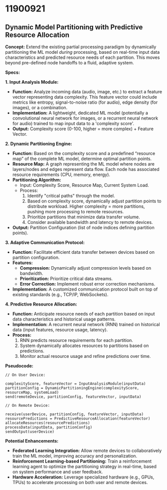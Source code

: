 # 11900921

## Dynamic Model Partitioning with Predictive Resource Allocation

**Concept:** Extend the existing partial processing paradigm by dynamically partitioning the ML model *during* processing, based on real-time input data characteristics and predicted resource needs of each partition. This moves beyond pre-defined node handoffs to a fluid, adaptive system.

**Specs:**

**1. Input Analysis Module:**

*   **Function:** Analyze incoming data (audio, image, etc.) to extract a feature vector representing data complexity. This feature vector could include metrics like entropy, signal-to-noise ratio (for audio), edge density (for images), or a combination.
*   **Implementation:**  A lightweight, dedicated ML model (potentially a convolutional neural network for images, or a recurrent neural network for audio) trained to map input data to a 'complexity score'.
*   **Output:** Complexity score (0-100, higher = more complex) + Feature Vector.

**2. Dynamic Partitioning Engine:**

*   **Function:** Based on the complexity score and a predefined “resource map” of the complete ML model, determine optimal partition points.
*   **Resource Map:**  A graph representing the ML model where nodes are layers/nodes and edges represent data flow. Each node has associated resource requirements (CPU, memory, energy).
*   **Partitioning Algorithm:** 
    *   Input: Complexity Score, Resource Map, Current System Load.
    *   Process:
        1.  Identify "critical paths" through the model.
        2.  Based on complexity score, dynamically adjust partition points to distribute workload.  Higher complexity = more partitions, pushing more processing to remote resources.
        3.  Prioritize partitions that minimize data transfer volume.
        4.  Consider available bandwidth and latency to remote devices.
*   **Output:** Partition Configuration (list of node indices defining partition points).

**3. Adaptive Communication Protocol:**

*   **Function:** Facilitate efficient data transfer between devices based on partition configuration.
*   **Features:**
    *   **Compression:** Dynamically adjust compression levels based on bandwidth.
    *   **Prioritization:** Prioritize critical data streams.
    *   **Error Correction:** Implement robust error correction mechanisms.
*   **Implementation:**  A customized communication protocol built on top of existing standards (e.g., TCP/IP, WebSockets).

**4. Predictive Resource Allocation:**

*   **Function:**  Anticipate resource needs of each partition based on input data characteristics and historical usage patterns.
*   **Implementation:**  A recurrent neural network (RNN) trained on historical data (input features, resource usage, latency).
*   **Process:**
    1.  RNN predicts resource requirements for each partition.
    2.  System dynamically allocates resources to partitions based on predictions.
    3.  Monitor actual resource usage and refine predictions over time.

**Pseudocode:**

```
// On User Device:

complexityScore, featureVector = InputAnalysisModule(inputData)
partitionConfig = DynamicPartitioningEngine(complexityScore, resourceMap, systemLoad)
send(remoteDevice, partitionConfig, featureVector, inputData)

// On Remote Device:

receive(userDevice, partitionConfig, featureVector, inputData)
resourcePredictions = PredictiveResourceAllocation(featureVector)
allocateResources(resourcePredictions)
processData(inputData, partitionConfig)
sendOutput(userDevice)
```

**Potential Enhancements:**

*   **Federated Learning Integration:**  Allow remote devices to collaboratively train the ML model, improving accuracy and personalization.
*   **Reinforcement Learning-based Partitioning:**  Train a reinforcement learning agent to optimize the partitioning strategy in real-time, based on system performance and user feedback.
*   **Hardware Acceleration:**  Leverage specialized hardware (e.g., GPUs, TPUs) to accelerate processing on both user and remote devices.